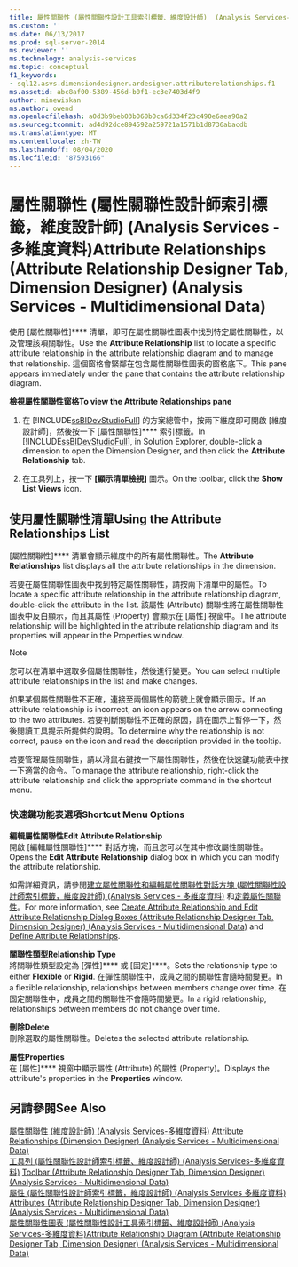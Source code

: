 ```yaml
---
title: 屬性關聯性 (屬性關聯性設計工具索引標籤、維度設計師)  (Analysis Services-多維度資料) |Microsoft Docs
ms.custom: ''
ms.date: 06/13/2017
ms.prod: sql-server-2014
ms.reviewer: ''
ms.technology: analysis-services
ms.topic: conceptual
f1_keywords:
- sql12.asvs.dimensiondesigner.ardesigner.attributerelationships.f1
ms.assetid: abc8af00-5389-456d-b0f1-ec3e7403d4f9
author: minewiskan
ms.author: owend
ms.openlocfilehash: a0d3b9beb03b060b0ca6d334f23c490e6aea90a2
ms.sourcegitcommit: ad4d92dce894592a259721a1571b1d8736abacdb
ms.translationtype: MT
ms.contentlocale: zh-TW
ms.lasthandoff: 08/04/2020
ms.locfileid: "87593166"
---
```

# <a name="attribute-relationships-attribute-relationship-designer-tab-dimension-designer-analysis-services---multidimensional-data"></a><span data-ttu-id="42262-102">屬性關聯性 (屬性關聯性設計師索引標籤，維度設計師) (Analysis Services - 多維度資料)</span><span class="sxs-lookup"><span data-stu-id="42262-102">Attribute Relationships (Attribute Relationship Designer Tab, Dimension Designer) (Analysis Services - Multidimensional Data)</span></span>
  <span data-ttu-id="42262-103">使用 [屬性關聯性]\*\*\*\* 清單，即可在屬性關聯性圖表中找到特定屬性關聯性，以及管理該項關聯性。</span><span class="sxs-lookup"><span data-stu-id="42262-103">Use the **Attribute Relationship** list to locate a specific attribute relationship in the attribute relationship diagram and to manage that relationship.</span></span> <span data-ttu-id="42262-104">這個窗格會緊鄰在包含屬性關聯性圖表的窗格底下。</span><span class="sxs-lookup"><span data-stu-id="42262-104">This pane appears immediately under the pane that contains the attribute relationship diagram.</span></span>  
  
 <span data-ttu-id="42262-105">**檢視屬性關聯性窗格**</span><span class="sxs-lookup"><span data-stu-id="42262-105">**To view the Attribute Relationships pane**</span></span>  
  
1.  <span data-ttu-id="42262-106">在 [!INCLUDE[ssBIDevStudioFull](../includes/ssbidevstudiofull-md.md)] 的方案總管中，按兩下維度即可開啟 [維度設計師]，然後按一下 [屬性關聯性]\*\*\*\* 索引標籤。</span><span class="sxs-lookup"><span data-stu-id="42262-106">In [!INCLUDE[ssBIDevStudioFull](../includes/ssbidevstudiofull-md.md)], in Solution Explorer, double-click a dimension to open the Dimension Designer, and then click the **Attribute Relationship** tab.</span></span>  
  
2.  <span data-ttu-id="42262-107">在工具列上，按一下 **[顯示清單檢視]** 圖示。</span><span class="sxs-lookup"><span data-stu-id="42262-107">On the toolbar, click the **Show List Views** icon.</span></span>  
  
## <a name="using-the-attribute-relationships-list"></a><span data-ttu-id="42262-108">使用屬性關聯性清單</span><span class="sxs-lookup"><span data-stu-id="42262-108">Using the Attribute Relationships List</span></span>  
 <span data-ttu-id="42262-109">[屬性關聯性]\*\*\*\* 清單會顯示維度中的所有屬性關聯性。</span><span class="sxs-lookup"><span data-stu-id="42262-109">The **Attribute Relationships** list displays all the attribute relationships in the dimension.</span></span>  
  
 <span data-ttu-id="42262-110">若要在屬性關聯性圖表中找到特定屬性關聯性，請按兩下清單中的屬性。</span><span class="sxs-lookup"><span data-stu-id="42262-110">To locate a specific attribute relationship in the attribute relationship diagram, double-click the attribute in the list.</span></span> <span data-ttu-id="42262-111">該屬性 (Attribute) 關聯性將在屬性關聯性圖表中反白顯示，而且其屬性 (Property) 會顯示在 [屬性] 視窗中。</span><span class="sxs-lookup"><span data-stu-id="42262-111">The attribute relationship will be highlighted in the attribute relationship diagram and its properties will appear in the Properties window.</span></span>  
  
> [!NOTE]  
>  <span data-ttu-id="42262-112">您可以在清單中選取多個屬性關聯性，然後進行變更。</span><span class="sxs-lookup"><span data-stu-id="42262-112">You can select multiple attribute relationships in the list and make changes.</span></span>  
  
 <span data-ttu-id="42262-113">如果某個屬性關聯性不正確，連接至兩個屬性的箭號上就會顯示圖示。</span><span class="sxs-lookup"><span data-stu-id="42262-113">If an attribute relationship is incorrect, an icon appears on the arrow connecting to the two attributes.</span></span> <span data-ttu-id="42262-114">若要判斷關聯性不正確的原因，請在圖示上暫停一下，然後閱讀工具提示所提供的說明。</span><span class="sxs-lookup"><span data-stu-id="42262-114">To determine why the relationship is not correct, pause on the icon and read the description provided in the tooltip.</span></span>  
  
 <span data-ttu-id="42262-115">若要管理屬性關聯性，請以滑鼠右鍵按一下屬性關聯性，然後在快速鍵功能表中按一下適當的命令。</span><span class="sxs-lookup"><span data-stu-id="42262-115">To manage the attribute relationship, right-click the attribute relationship and click the appropriate command in the shortcut menu.</span></span>  
  
### <a name="shortcut-menu-options"></a><span data-ttu-id="42262-116">快速鍵功能表選項</span><span class="sxs-lookup"><span data-stu-id="42262-116">Shortcut Menu Options</span></span>  
 <span data-ttu-id="42262-117">**編輯屬性關聯性**</span><span class="sxs-lookup"><span data-stu-id="42262-117">**Edit Attribute Relationship**</span></span>  
 <span data-ttu-id="42262-118">開啟 [編輯屬性關聯性]\*\*\*\* 對話方塊，而且您可以在其中修改屬性關聯性。</span><span class="sxs-lookup"><span data-stu-id="42262-118">Opens the **Edit Attribute Relationship** dialog box in which you can modify the attribute relationship.</span></span>  
  
 <span data-ttu-id="42262-119">如需詳細資訊，請參閱[建立屬性關聯性和編輯屬性關聯性對話方塊 &#40;屬性關聯性設計師索引標籤，維度設計師&#41; &#40;Analysis Services - 多維度資料&#41;](create-edit-attribute-relationships-dialog-boxes-analysis-services-multidimensional-data.md) 和[定義屬性關聯性](multidimensional-models/attribute-relationships-define.md)。</span><span class="sxs-lookup"><span data-stu-id="42262-119">For more information, see [Create Attribute Relationship and Edit Attribute Relationship Dialog Boxes &#40;Attribute Relationship Designer Tab, Dimension Designer&#41; &#40;Analysis Services - Multidimensional Data&#41;](create-edit-attribute-relationships-dialog-boxes-analysis-services-multidimensional-data.md) and [Define Attribute Relationships](multidimensional-models/attribute-relationships-define.md).</span></span>  
  
 <span data-ttu-id="42262-120">**關聯性類型**</span><span class="sxs-lookup"><span data-stu-id="42262-120">**Relationship Type**</span></span>  
 <span data-ttu-id="42262-121">將關聯性類型設定為 [彈性]\*\*\*\* 或 [固定]\*\*\*\*。</span><span class="sxs-lookup"><span data-stu-id="42262-121">Sets the relationship type to either **Flexible** or **Rigid**.</span></span> <span data-ttu-id="42262-122">在彈性關聯性中，成員之間的關聯性會隨時間變更。</span><span class="sxs-lookup"><span data-stu-id="42262-122">In a flexible relationship, relationships between members change over time.</span></span> <span data-ttu-id="42262-123">在固定關聯性中，成員之間的關聯性不會隨時間變更。</span><span class="sxs-lookup"><span data-stu-id="42262-123">In a rigid relationship, relationships between members do not change over time.</span></span>  
  
 <span data-ttu-id="42262-124">**刪除**</span><span class="sxs-lookup"><span data-stu-id="42262-124">**Delete**</span></span>  
 <span data-ttu-id="42262-125">刪除選取的屬性關聯性。</span><span class="sxs-lookup"><span data-stu-id="42262-125">Deletes the selected attribute relationship.</span></span>  
  
 <span data-ttu-id="42262-126">**屬性**</span><span class="sxs-lookup"><span data-stu-id="42262-126">**Properties**</span></span>  
 <span data-ttu-id="42262-127">在 [屬性]\*\*\*\* 視窗中顯示屬性 (Attribute) 的屬性 (Property)。</span><span class="sxs-lookup"><span data-stu-id="42262-127">Displays the attribute's properties in the **Properties** window.</span></span>  
  
## <a name="see-also"></a><span data-ttu-id="42262-128">另請參閱</span><span class="sxs-lookup"><span data-stu-id="42262-128">See Also</span></span>  
 <span data-ttu-id="42262-129">[屬性關聯性 &#40;維度設計師&#41; &#40;Analysis Services-多維度資料&#41;](attribute-relationships-dimension-designer-analysis-services-multidimensional-data.md) </span><span class="sxs-lookup"><span data-stu-id="42262-129">[Attribute Relationships &#40;Dimension Designer&#41; &#40;Analysis Services - Multidimensional Data&#41;](attribute-relationships-dimension-designer-analysis-services-multidimensional-data.md) </span></span>  
 <span data-ttu-id="42262-130">[工具列 &#40;屬性關聯性設計師索引標籤、維度設計師&#41; &#40;Analysis Services-多維度資料&#41;](toolbar-attribute-relationship-dimension-designer-analysis-services-multidimensional-data.md) </span><span class="sxs-lookup"><span data-stu-id="42262-130">[Toolbar &#40;Attribute Relationship Designer Tab, Dimension Designer&#41; &#40;Analysis Services - Multidimensional Data&#41;](toolbar-attribute-relationship-dimension-designer-analysis-services-multidimensional-data.md) </span></span>  
 <span data-ttu-id="42262-131">[屬性 &#40;屬性關聯性設計師索引標籤，維度設計師&#41; &#40;Analysis Services 多維度資料&#41;](attributes-designer-tab-dimension-designer-analysis-services-multidimensional-data.md) </span><span class="sxs-lookup"><span data-stu-id="42262-131">[Attributes &#40;Attribute Relationship Designer Tab, Dimension Designer&#41; &#40;Analysis Services - Multidimensional Data&#41;](attributes-designer-tab-dimension-designer-analysis-services-multidimensional-data.md) </span></span>  
 [<span data-ttu-id="42262-132">屬性關聯性圖表 &#40;屬性關聯性設計工具索引標籤、維度設計師&#41; &#40;Analysis Services-多維度資料&#41;</span><span class="sxs-lookup"><span data-stu-id="42262-132">Attribute Relationship Diagram &#40;Attribute Relationship Designer Tab, Dimension Designer&#41; &#40;Analysis Services - Multidimensional Data&#41;</span></span>](attribute-relationship-diagram-analysis-services-multidimensional-data.md)  
  
  
